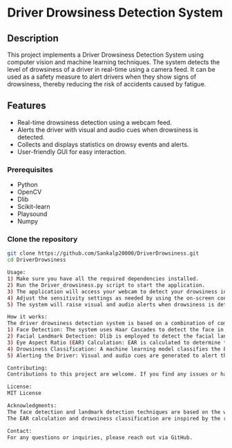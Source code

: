 # Driver Drowsiness Detection System

## Description
This project implements a Driver Drowsiness Detection System using computer vision and machine learning techniques. The system detects the level of drowsiness of a driver in real-time using a camera feed. It can be used as a safety measure to alert drivers when they show signs of drowsiness, thereby reducing the risk of accidents caused by fatigue.

## Features
- Real-time drowsiness detection using a webcam feed.
- Alerts the driver with visual and audio cues when drowsiness is detected.
- Collects and displays statistics on drowsy events and alerts.
- User-friendly GUI for easy interaction.

### Prerequisites
- Python 
- OpenCV
- Dlib
- Scikit-learn
- Playsound
- Numpy

### Clone the repository
```bash
git clone https://github.com/Sankalp20000/DriverDrowsiness.git
cd DriverDrowsiness

Usage:
1) Make sure you have all the required dependencies installed.
2) Run the Driver_drowsiness.py script to start the application.
3) The application will access your webcam to detect your drowsiness in real-time.
4) Adjust the sensitivity settings as needed by using the on-screen controls.
5) The system will raise visual and audio alerts when drowsiness is detected.

How it works: 
The driver drowsiness detection system is based on a combination of computer vision and machine learning techniques. It follows these steps:
1) Face Detection: The system uses Haar Cascades to detect the face in the webcam feed.
2) Facial Landmark Detection: Dlib is employed to detect the facial landmarks, especially the eyes.
3) Eye Aspect Ratio (EAR) Calculation: EAR is calculated to determine the eye openness, indicating drowsiness.
4) Drowsiness Classification: A machine learning model classifies the EAR values to detect drowsiness.
5) Alerting the Driver: Visual and audio cues are generated to alert the driver when drowsiness is detected.

Contributing: 
Contributions to this project are welcome. If you find any issues or have ideas for improvements, please open an issue or create a pull request. Your feedback is valuable!

License: 
MIT License

Acknowledgments: 
The face detection and landmark detection techniques are based on the works of OpenCV and Dlib.
The EAR calculation and drowsiness classification are inspired by the research in this field.

Contact: 
For any questions or inquiries, please reach out via GitHub.
